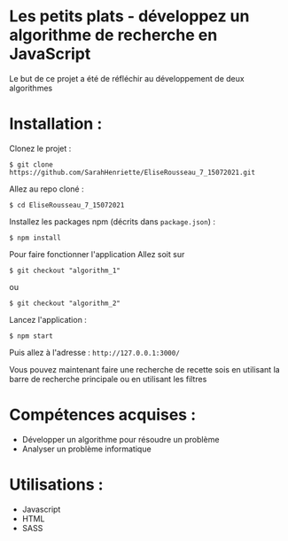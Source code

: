 # Les petits plats - développez un algorithme de recherche en JavaScript
Le but de ce projet a été de réfléchir au développement de deux algorithmes

# Installation :
Clonez le projet :
```
$ git clone https://github.com/SarahHenriette/EliseRousseau_7_15072021.git
```

Allez au repo cloné :
```
$ cd EliseRousseau_7_15072021
```

Installez les packages npm (décrits dans `package.json`) :
```
$ npm install
```

Pour faire fonctionner l'application 
Allez soit sur 
```
$ git checkout "algorithm_1"
```
ou 

```
$ git checkout "algorithm_2"
```

Lancez l'application :
```
$ npm start
```
Puis allez à l'adresse : `http://127.0.0.1:3000/`

Vous pouvez maintenant faire une recherche de recette sois en utilisant la barre de recherche principale ou en utilisant les filtres


# Compétences acquises :
- Développer un algorithme pour résoudre un problème
- Analyser un problème informatique

# Utilisations : 
- Javascript
- HTML
- SASS